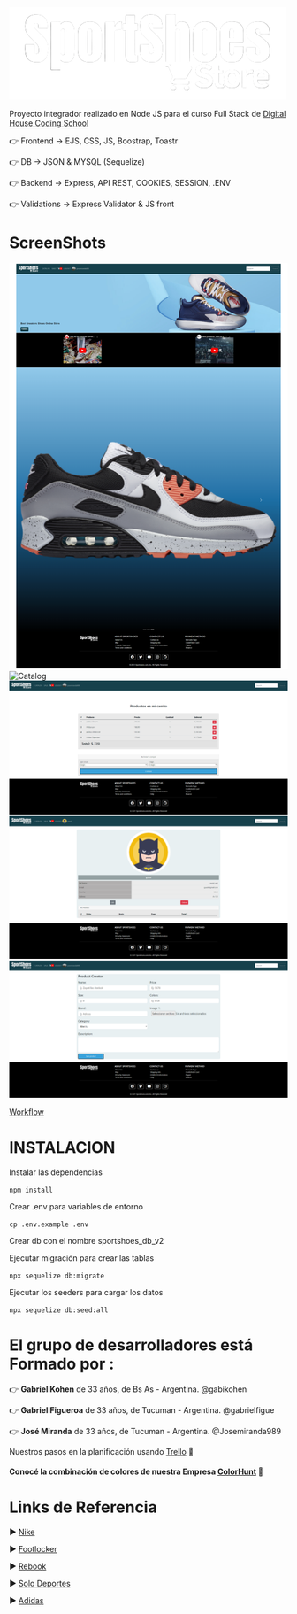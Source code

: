 ![Logo](https://github.com/Josemiranda989/Grupo_1_SportShoes/blob/master/src/public/images/logo-w.png)

Proyecto integrador realizado en Node JS para el curso Full Stack de [Digital House Coding School](https://www.digitalhouse.com/ar)

:point_right:  Frontend -> EJS, CSS, JS, Boostrap, Toastr

:point_right:  DB -> JSON & MYSQL (Sequelize)

:point_right:  Backend -> Express, API REST, COOKIES, SESSION, .ENV

:point_right:  Validations -> Express Validator & JS front

# ScreenShots

![Home](https://github.com/Josemiranda989/Grupo_1_SportShoes/blob/master/info/demo/home.png)
![Catalog](https://github.com/Josemiranda989/Grupo_1_SportShoes/blob/master/info/demo/catalog.png)
![Cart](https://github.com/Josemiranda989/Grupo_1_SportShoes/blob/master/info/demo/cart.png)
![Profile](https://github.com/Josemiranda989/Grupo_1_SportShoes/blob/master/info/demo/profile.png)
![CreateForm](https://github.com/Josemiranda989/Grupo_1_SportShoes/blob/master/info/demo/edit-create.png)

[Workflow](https://github.com/Josemiranda989/Grupo_1_SportShoes/blob/master/info\demo\workflow.pdf)

# INSTALACION 
Instalar las dependencias

`npm install`

Crear .env para variables de entorno

`cp .env.example .env`

Crear db con el nombre sportshoes_db_v2

Ejecutar migración para crear las tablas

`npx sequelize db:migrate`

Ejecutar los seeders para cargar los datos

`npx sequelize db:seed:all`


# El grupo de desarrolladores está Formado por :

:point_right: **Gabriel Kohen** de 33 años, de Bs As - Argentina. @gabikohen

:point_right: **Gabriel Figueroa** de 33 años, de Tucuman - Argentina. @gabrielfigue

:point_right: **José Miranda** de 33 años, de Tucuman - Argentina. @Josemiranda989

Nuestros pasos en la planificación usando [Trello](https://trello.com/b/sqaH3YHP/proyecto-final-dh) :bookmark_tabs:<h4>
 
Conocé la combinación de colores de nuestra Empresa [ColorHunt](https://colorhunt.co/palette/05374239a2dba2dbfae8f0f2https://colorhunt.co/palette/05374239a2dba2dbfae8f0f2) :art:


# Links de Referencia 

 :arrow_forward: [Nike](https://www.nike.com/ar)
 
 
 :arrow_forward: [Footlocker](https://www.footlocker.com)
 
 
 :arrow_forward: [Rebook](https://www.reebok.com.ar)
 
 
 :arrow_forward: [Solo Deportes](https://www.solodeportes.com.ar)
 
 
 :arrow_forward: [Adidas](https://www.adidas.com.ar)
<h5>
